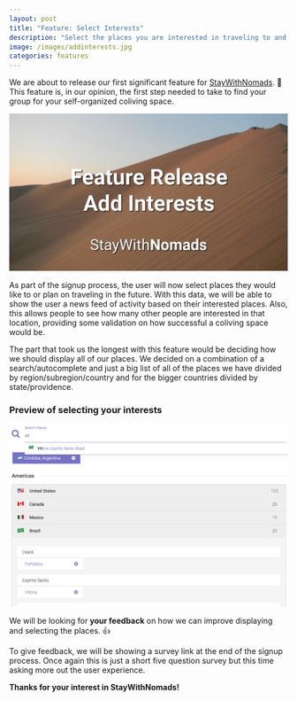 ```yaml
---
layout: post
title: "Feature: Select Interests"
description: "Select the places you are interested in traveling to and start planning your coliving faster."
image: /images/addinterests.jpg
categories: features
---
```

We are about to release our first significant feature for [StayWithNomads](https://www.staywithnomads.com/?s=blog). 🚀 This feature is, in our opinion, the first step needed to take to find your group for your self-organized coliving space.

![StayWithNomads Select Interests Feature](/images/addinterests.jpg)

As part of the signup process, the user will now select places they would like to or plan on traveling in the future. With this data, we will be able to show the user a news feed of activity based on their interested places. Also, this allows people to see how many other people are interested in that location, providing some validation on how successful a coliving space would be.

The part that took us the longest with this feature would be deciding how we should display all of our places. We decided on a combination of a search/autocomplete and just a big list of all of the places we have divided by region/subregion/country and for the bigger countries divided by state/providence.

### Preview of selecting your interests
![Preview Of Select Interest To Places](/images/screenshots/interests_view.png)

We will be looking for **your feedback** on how we can improve displaying and selecting the places. 👍

To give feedback, we will be showing a survey link at the end of the signup process. Once again this is just a short five question survey but this time asking more out the user experience.

**Thanks for your interest in StayWithNomads!**


